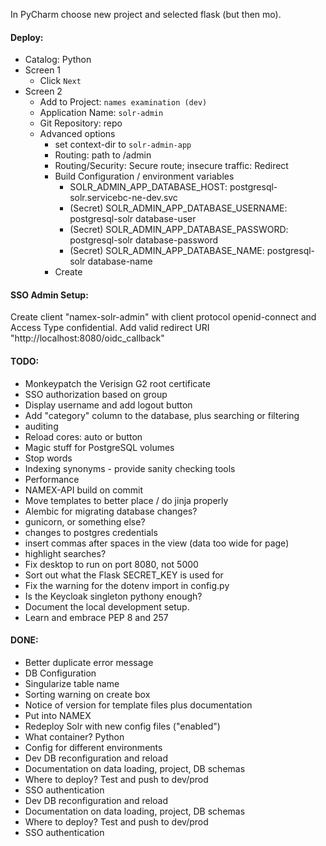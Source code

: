 
In PyCharm choose new project and selected flask (but then mo).

#### Deploy:
* Catalog: Python
* Screen 1
  * Click `Next`
* Screen 2
  * Add to Project: `names examination (dev)`
  * Application Name: `solr-admin`
  * Git Repository: repo
  * Advanced options
    * set context-dir to `solr-admin-app`
    * Routing: path to /admin
    * Routing/Security: Secure route; insecure traffic: Redirect
    * Build Configuration / environment variables
      * SOLR_ADMIN_APP_DATABASE_HOST: postgresql-solr.servicebc-ne-dev.svc
      * (Secret) SOLR_ADMIN_APP_DATABASE_USERNAME: postgresql-solr database-user
      * (Secret) SOLR_ADMIN_APP_DATABASE_PASSWORD: postgresql-solr database-password
      * (Secret) SOLR_ADMIN_APP_DATABASE_NAME: postgresql-solr database-name
    * Create

#### SSO Admin Setup:
Create client "namex-solr-admin" with client protocol openid-connect and Access Type confidential. Add valid
redirect URI "http://localhost:8080/oidc_callback"

#### TODO:
* Monkeypatch the Verisign G2 root certificate
* SSO authorization based on group
* Display username and add logout button
* Add "category" column to the database, plus searching or filtering
* auditing
* Reload cores: auto or button
* Magic stuff for PostgreSQL volumes
* Stop words
* Indexing synonyms - provide sanity checking tools
* Performance
* NAMEX-API build on commit
* Move templates to better place / do jinja properly
* Alembic for migrating database changes?
* gunicorn, or something else?
* changes to postgres credentials
* insert commas after spaces in the view (data too wide for page)
* highlight searches?
* Fix desktop to run on port 8080, not 5000
* Sort out what the Flask SECRET_KEY is used for
* Fix the warning for the dotenv import in config.py
* Is the Keycloak singleton pythony enough?
* Document the local development setup.
* Learn and embrace PEP 8 and 257

#### DONE:
* Better duplicate error message
* DB Configuration
* Singularize table name
* Sorting warning on create box
* Notice of version for template files plus documentation
* Put into NAMEX
* Redeploy Solr with new config files ("enabled")
* What container? Python
* Config for different environments
* Dev DB reconfiguration and reload
* Documentation on data loading, project, DB schemas
* Where to deploy? Test and push to dev/prod
* SSO authentication
* Dev DB reconfiguration and reload
* Documentation on data loading, project, DB schemas
* Where to deploy? Test and push to dev/prod
* SSO authentication
